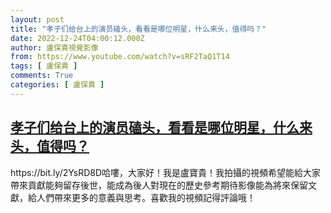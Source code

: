 ```yaml
---
layout: post
title: "孝子们给台上的演员磕头，看看是哪位明星，什么来头，值得吗？"
date: 2022-12-24T04:00:12.000Z
author: 盧保貴視覺影像
from: https://www.youtube.com/watch?v=sRF2TaQ1T14
tags: [ 盧保貴 ]
comments: True
categories: [ 盧保貴 ]
---
```

<!--1671854412000-->
[孝子们给台上的演员磕头，看看是哪位明星，什么来头，值得吗？](https://www.youtube.com/watch?v=sRF2TaQ1T14)
------

<div>
https://bit.ly/2YsRD8D哈嘍，大家好！我是盧寶貴！我拍攝的視頻希望能給大家帶來貢獻能夠留存後世，能成為後人對現在的歷史參考期待影像能為將來保留文獻，給人們帶來更多的意義與思考。喜歡我的視頻記得評論哦！
</div>

